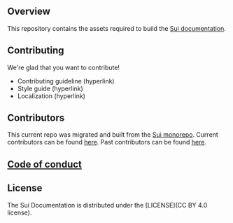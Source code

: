 ## Overview

This repository contains the assets required to build the [Sui documentation](https://docs.sui.io).

## Contributing

We're glad that you want to contribute!

- Contributing guideline (hyperlink)
- Style guide (hyperlink)
- Localization (hyperlink)

## Contributors

This current repo was migrated and built from the [Sui monorepo](https://github.com/MystenLabs/sui). Current contributors can be found [here](https://github.com/sui-foundation/sui-docs/graphs/contributors). Past contributors can be found [here](CONTRIBUTORS.md).

## [Code of conduct](https://docs.sui.io/contribute/code-of-conduct)

## License

The Sui Documentation is distributed under the [LICENSE](CC BY 4.0 license).
